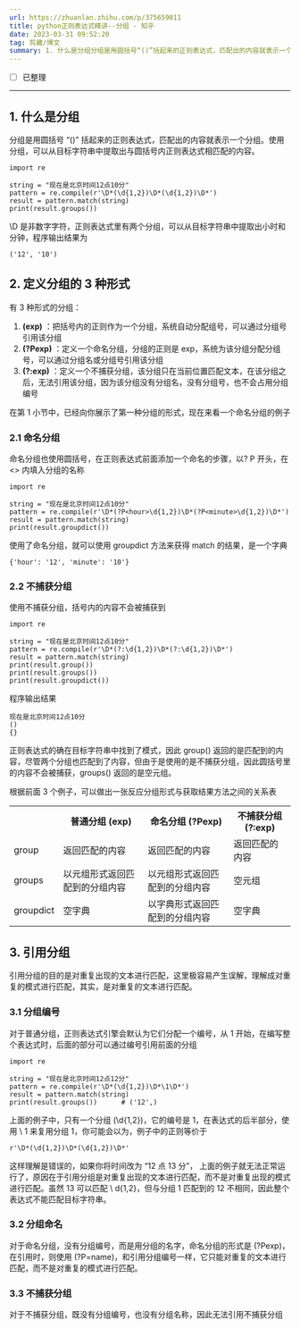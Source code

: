 ```yaml
---
url: https://zhuanlan.zhihu.com/p/375659011
title: python正则表达式精讲--分组 - 知乎
date: 2023-03-31 09:52:20
tag: 剪藏/博文
summary: 1. 什么是分组分组是用圆括号“()”括起来的正则表达式，匹配出的内容就表示一个分组。使用分组，可以从目标字符串中提取出与圆括号内正则表达式相匹配的内容。 import re string = &#34;现在是北京时间12点10分&#…
---
```


- [ ] 已整理

---
## 1. 什么是分组

分组是用圆括号 “()” 括起来的正则表达式，匹配出的内容就表示一个分组。使用分组，可以从目标字符串中提取出与圆括号内正则表达式相匹配的内容。

```
import re

string = "现在是北京时间12点10分"
pattern = re.compile(r'\D*(\d{1,2})\D*(\d{1,2})\D*')
result = pattern.match(string)
print(result.groups())
```

\D 是非数字字符，正则表达式里有两个分组，可以从目标字符串中提取出小时和分钟，程序输出结果为

```
('12', '10')
```

## 2. 定义分组的 3 种形式

有 3 种形式的分组：

1.  **(exp)** ：把括号内的正则作为一个分组，系统自动分配组号，可以通过分组号引用该分组
2.  **(?P<name>exp)** ：定义一个命名分组，分组的正则是 exp，系统为该分组分配分组号，可以通过分组名或分组号引用该分组
3.  **(?:exp)** ：定义一个不捕获分组，该分组只在当前位置匹配文本，在该分组之后，无法引用该分组，因为该分组没有分组名，没有分组号，也不会占用分组编号

在第 1 小节中，已经向你展示了第一种分组的形式，现在来看一个命名分组的例子

### 2.1 命名分组

命名分组也使用圆括号，在正则表达式前面添加一个命名的步骤，以? P 开头，在 <> 内填入分组的名称

```
import re

string = "现在是北京时间12点10分"
pattern = re.compile(r'\D*(?P<hour>\d{1,2})\D*(?P<minute>\d{1,2})\D*')
result = pattern.match(string)
print(result.groupdict())
```

使用了命名分组，就可以使用 groupdict 方法来获得 match 的结果，是一个字典

```
{'hour': '12', 'minute': '10'}
```

### 2.2 不捕获分组

使用不捕获分组，括号内的内容不会被捕获到

```
import re

string = "现在是北京时间12点10分"
pattern = re.compile(r'\D*(?:\d{1,2})\D*(?:\d{1,2})\D*')
result = pattern.match(string)
print(result.group())
print(result.groups())
print(result.groupdict())
```

程序输出结果

```
现在是北京时间12点10分
()
{}
```

正则表达式的确在目标字符串中找到了模式，因此 group() 返回的是匹配到的内容，尽管两个分组也匹配到了内容，但由于是使用的是不捕获分组，因此圆括号里的内容不会被捕获，groups() 返回的是空元组。

根据前面 3 个例子，可以做出一张反应分组形式与获取结果方法之间的关系表

<table data-draft-node="block" data-draft-type="table" data-size="normal"><tbody><tr><th></th><th>普通分组 (exp)</th><th>命名分组 (?Pexp)</th><th>不捕获分组 (?:exp)</th></tr><tr><td>group</td><td>返回匹配的内容</td><td>返回匹配的内容</td><td>返回匹配的内容</td></tr><tr><td>groups</td><td>以元组形式返回匹配到的分组内容</td><td>以元组形式返回匹配到的分组内容</td><td>空元组</td></tr><tr><td>groupdict</td><td>空字典</td><td>以字典形式返回匹配到的分组内容</td><td>空字典</td></tr></tbody></table>

## 3. 引用分组

引用分组的目的是对重复出现的文本进行匹配，这里极容易产生误解，理解成对重复的模式进行匹配，其实，是对重复的文本进行匹配。

### 3.1 分组编号

对于普通分组，正则表达式引擎会默认为它们分配一个编号，从 1 开始，在编写整个表达式时，后面的部分可以通过编号引用前面的分组

```
import re

string = "现在是北京时间12点12分"
pattern = re.compile(r'\D*(\d{1,2})\D*\1\D*')
result = pattern.match(string)
print(result.groups())      # ('12',)
```

上面的例子中，只有一个分组 (\d{1,2})，它的编号是 1，在表达式的后半部分，使用 \ 1 来复用分组 1，你可能会以为，例子中的正则等价于

```
r'\D*(\d{1,2})\D*(\d{1,2})\D*'
```

这样理解是错误的，如果你将时间改为 “12 点 13 分”， 上面的例子就无法正常运行了，原因在于引用分组是对重复出现的文本进行匹配，而不是对重复出现的模式进行匹配。虽然 13 可以匹配 \ d{1,2}，但与分组 1 匹配到的 12 不相同，因此整个表达式不能匹配目标字符串。

### 3.2 分组命名

对于命名分组，没有分组编号，而是用分组的名字，命名分组的形式是 (?P<name>exp)， 在引用时，则使用 (?P=name)，和引用分组编号一样，它只能对重复的文本进行匹配，而不是对重复的模式进行匹配。

### 3.3 不捕获分组

对于不捕获分组，既没有分组编号，也没有分组名称，因此无法引用不捕获分组